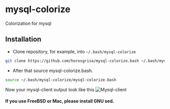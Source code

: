 mysql-colorize
===========

Colorization for mysql

Installation
------------

* Clone repository, for example,  into `~/.bash/mysql-colorize`
```sh
git clone https://github.com/horosgrisa/mysql-colorize.bash ~/.bash/mysql-colorize
```
* After that source  mysql-colorize.bash.
```sh
source ~/.bash/mysql-colorize/mysql-colorize.bash
```

Now your mysql-client output look like this
![Mysql-client](https://raw.githubusercontent.com/horosgrisa/mysql-colorize/master/screenshot.png)


#### If you use FreeBSD or Mac, please install GNU sed.
